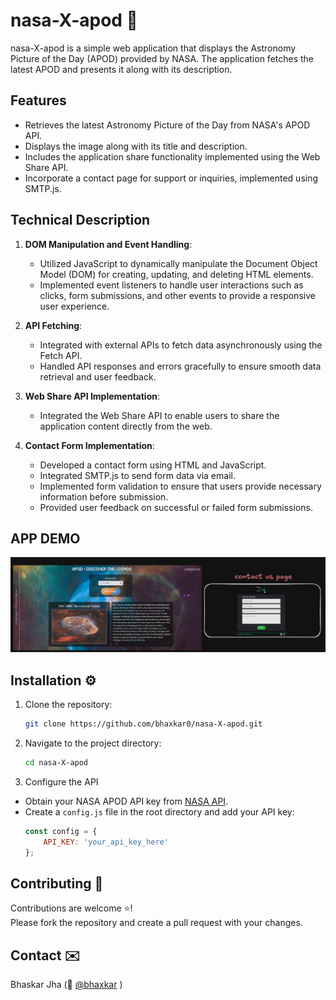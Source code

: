 # nasa-X-apod 🚀

nasa-X-apod is a simple web application that displays the Astronomy Picture of the Day (APOD) provided by NASA. The application fetches the latest APOD and presents it along with its description.

## Features

- Retrieves the latest Astronomy Picture of the Day from NASA's APOD API.
- Displays the image along with its title and description.
- Includes the application share functionality implemented using the Web Share API.
- Incorporate a contact page for support or inquiries, implemented using SMTP.js.

## Technical Description

1. **DOM Manipulation and Event Handling**:
    - Utilized JavaScript to dynamically manipulate the Document Object Model (DOM) for creating, updating, and deleting HTML elements.
    - Implemented event listeners to handle user interactions such as clicks, form submissions, and other events to provide a responsive user experience.

2. **API Fetching**:
    - Integrated with external APIs to fetch data asynchronously using the Fetch API.
    - Handled API responses and errors gracefully to ensure smooth data retrieval and user feedback.
3. **Web Share API Implementation**:
    - Integrated the Web Share API to enable users to share the application content directly from the web.

4. **Contact Form Implementation**:
    - Developed a contact form using HTML and JavaScript.
    - Integrated SMTP.js to send form data via email.
    - Implemented form validation to ensure that users provide necessary information before submission.
    - Provided user feedback on successful or failed form submissions.

## APP DEMO

![Screenshot](./assets/application-screenshot.png/ "Application Screenshot")

## Installation ⚙️

1. Clone the repository:
    ```bash
    git clone https://github.com/bhaxkar0/nasa-X-apod.git
    ```
2. Navigate to the project directory:
    ```bash
    cd nasa-X-apod
    ```
3. Configure the API
- Obtain your NASA APOD API key from [NASA API](https://api.nasa.gov/).
- Create a `config.js` file in the root directory and add your API key:
    ```javascript
    const config = {
        API_KEY: 'your_api_key_here'
    };
    ```
## Contributing 🚀

Contributions are welcome ⭐️!  
Please fork the repository and create a pull request with your changes.

## Contact ✉️

Bhaskar Jha (👾 [@bhaxkar](mailto:bhaskarjha.info@gmail.com)  )



